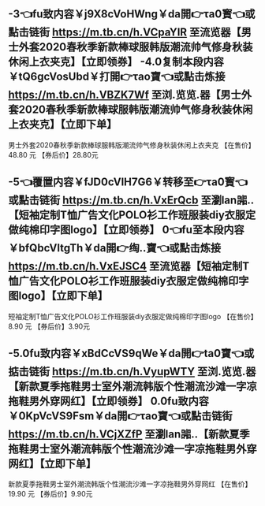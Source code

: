
-3👈fu致内容￥j9X8cVoHWng￥da開👉τa0寳👈或點击链街 https://m.tb.cn/h.VCpaYIR 至流览器【男士外套2020春秋季新款棒球服韩版潮流帅气修身秋装休闲上衣夹克】【立即领券】
-4.0复制本段内容￥tQ6gcVosUbd￥打開👉τao寶👈或點击炼接 https://m.tb.cn/h.VBZK7Wf 至浏.览览.器【男士外套2020春秋季新款棒球服韩版潮流帅气修身秋装休闲上衣夹克】【立即下单】
-----------------
男士外套2020春秋季新款棒球服韩版潮流帅气修身秋装休闲上衣夹克
【在售价】48.80 元
【券后价】28.80元

-5👈覆置内容￥fJD0cVlH7G6￥转移至👉τa0寳👈或點击链街 https://m.tb.cn/h.VxErQcb 至瀏lan嘂..【短袖定制T恤广告文化POLO衫工作班服装diy衣服定做纯棉印字图logo】【立即领券】
0👈fu至本段内容￥bfQbcVltgTh￥da開👉绹..寶👈或點击炼接 https://m.tb.cn/h.VxEJSC4 至流览器【短袖定制T恤广告文化POLO衫工作班服装diy衣服定做纯棉印字图logo】【立即下单】
-----------------
短袖定制T恤广告文化POLO衫工作班服装diy衣服定做纯棉印字图logo
【在售价】8.90 元
【券后价】3.90元


-5.0fu致内容￥xBdCcVS9qWe￥da開👉ta0寶👈或掂击链街 https://m.tb.cn/h.VyupWTY 至浏.览览.器【新款夏季拖鞋男士室外潮流韩版个性潮流沙滩一字凉拖鞋男外穿网红】【立即领券】
0.0fu致内容￥0KpVcVS9Fsm￥da開👉τao寶👈或點击链街 https://m.tb.cn/h.VCjXZfP 至瀏lan嘂..【新款夏季拖鞋男士室外潮流韩版个性潮流沙滩一字凉拖鞋男外穿网红】【立即下单】
-----------------
新款夏季拖鞋男士室外潮流韩版个性潮流沙滩一字凉拖鞋男外穿网红
【在售价】19.90 元
【券后价】9.90元











